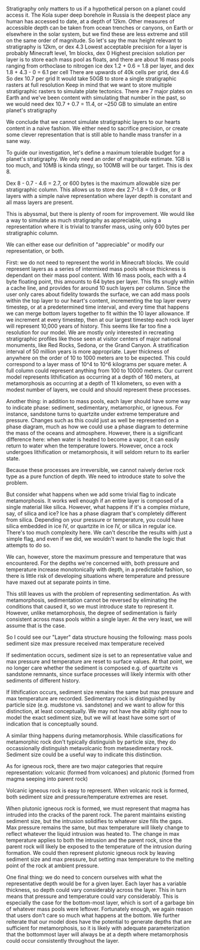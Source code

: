 Stratigraphy only matters to us if a hypothetical person on a planet could access it. 
The Kola super deep borehole in Russia is the deepest place any human has accessed to date, at a depth of 12km. 
Other measures of accessible depth can be taken from ocean trenches or canyons, on Earth or elsewhere in the solar system, but we find these are less extreme and still on the same order of magnitude. 
So let's say the max height relevant to stratigraphy is 12km, or dex 4.3
Lowest acceptable precision for a layer is probably Minecraft level, 1m blocks, dex 0
Highest precision solution per layer is to store each mass pool as floats,
 and there are about 16 mass pools ranging from orthoclase to nitrogen ice
dex 1.2 + 0.6 = 1.8 per layer, and dex 1.8 + 4.3 - 0 = 6.1 per cell
There are upwards of 40k cells per grid, dex 4.6
So dex 10.7 per grid
It would take 50GB to store a single stratigraphic rasters at full resolution
Keep in mind that we want to store multiple stratigraphic rasters to simulate plate tectonics.
There are 7 major plates on Earth and we've been content with simulating that number in the past, 
so we would need dex 10.7 + 0.7 = 11.4, or ~250 GB to simulate an entire planet's stratigraphy

We conclude that we cannot simulate stratigraphic layers to our hearts content in a naive fashion.
We either need to sacrifice precision, or create some clever representation that is still able to handle mass transfer in a sane way. 

To guide our investigation, let's define a maximum tolerable budget for a planet's stratigraphy. 
We only need an order of magnitude estimate. 1GB is too much, and 10MB is kinda stingy, so 100MB will be our target. This is dex 8.

Dex 8 - 0.7 - 4.6 = 2.7, or 600 bytes is the maximum allowable size per stratigraphic column. This allows us to store dex 2.7-1.8 = 0.9 dex, or 8 layers with a simple naive representation where layer depth is constant and all mass layers are present. 

This is abyssmal, but there is plenty of room for improvement. We would like a way to simulate as much stratigraphy as appreciable, using a representation where it is trivial to transfer mass, using only 600 bytes per stratigraphic column. 

We can either ease our definition of "appreciable" or modify our representation, or both. 

First: we do not need to represent the world in Minecraft blocks. We could represent layers as a series of intermixed mass pools whose thickness is dependant on their mass pool content. With 16 mass pools, each with a 4 byte floating point, this amounts to 64 bytes per layer. This fits snugly within a cache line, and provides for around 10 such layers per column. Since the user only cares about fidelity towards the surface, we can add mass pools within the top layer to our heart's content, incrementing the top layer every timestep, or at a predetermined time interval, and every time that happens we can merge bottom layers together to fit within the 10 layer allowance. If we increment at every timestep, then at our largest timestep each rock layer will represent 10,000 years of history. This seems like far too fine a resolution for our model. We are mostly only interested in recreating stratigraphic profiles like those seen at visitor centers of major national monuments, like Red Rocks, Sedona, or the Grand Canyon. A stratification interval of 50 million years is more appropriate. Layer thickness of anywhere on the order of 10 to 1000 meters are to be expected. This could correspond to a layer mass of 10^4 to 10^6 kilograms per square meter. A full column could represent anything from 100 to 10000 meters. Our current model represents lithification as occurring at a depth of 160 meters, at metamorphosis as occurring at a depth of 11 kilometers, so even with a modest number of layers, we could and should represent these processes. 

Another thing: in addition to mass pools, each layer should have some way to indicate phase: sediment, sedimentary, metamorphic, or igneous. For instance, sandstone turns to quartzite under extreme temperature and pressure. Changes such as this could just as well be represented on a phase diagram, much as how we could use a phase diagram to determine the mass of the oceans and atmosphere. However, there is a significant difference here: when water is heated to become a vapor, it can easily return to water when the temperature lowers. However, once a rock undergoes lithification or metamorphosis, it will seldom return to its earlier state. 

Because these processes are irreversible, we cannot naively derive rock type as a pure function of depth. We need to introduce state to solve the problem. 

But consider what happens when we add some trivial flag to indicate metamorphosis. It works well enough if an entire layer is composed of a single material like silica. However, what happens if it's a complex mixture, say, of silica and ice? Ice has a phase diagram that's completely different from silica. Depending on your pressure or temperature, you could have silica embedded in ice IV, or quartzite in ice IV, or silica in regular ice. There's too much complexity here. We can't describe the results with just a simple flag, and even if we did, we wouldn't want to handle the logic that attempts to do so. 

We can, however, store the maximum pressure and temperature that was encountered. For the depths we're concerned with, both pressure and temperature increase monotonically with depth, in a predictable fashion, so there is little risk of developing situations where temperature and pressure have maxed out at separate points in time. 

This still leaves us with the problem of representing sedimentation. As with metamorphosis, sedimentation cannot be reversed by eliminating the conditions that caused it, so we must introduce state to represent it. However, unlike metamorphosis, the degree of sedimentation is fairly consistent across mass pools within a single layer. At the very least, we will assume that is the case. 

So I could see our "Layer" data structure housing the following:
	mass pools
	sediment size
	max pressure received
	max temperature received
	
If sedimentation occurs, sediment size is set to an representative value and max pressure and temperature are reset to surface values. At that point, we no longer care whether the sediment is composed e.g. of quartzite vs sandstone remnants, since surface processes will likely intermix with other sediments of different history.

If lithification occurs, sediment size remains the same but max pressure and max temperature are recorded. Sedimentary rock is distinguished by particle size (e.g. mudstone vs. sandstone) and we want to allow for this distinction, at least conceptually. We may not have the ability right now to model the exact sediment size, but we will at least have some sort of indication that is conceptually sound.

A similar thing happens during metamorphosis. While classifications for metamorphic rock don't typically distinguish by particle size, they do occassionally distinguish metavolcanic from metasedimentary rock. Sediment size could be a useful way to indicate this distinction.

As for igneous rock, there are two major categories that require representation: volcanic (formed from volcanoes) and plutonic (formed from magma seeping into parent rock)

Volcanic igneous rock is easy to represent. When volcanic rock is formed, both sediment size and pressure/temperature extremes are reset. 

When plutonic igneous rock is formed, we must represent that magma has intruded into the cracks of the parent rock. The parent maintains existing sediment size, but the intrusion solidifies to whatever size fills the gaps. Max pressure remains the same, but max temperature will likely change to reflect whatever the liquid intrusion was heated to. The change in max temperature applies to both the intrusion and the parent rock, since the parent rock will likely be exposed to the temperature of the intrusion during formation. We could then represent plutonic igneous rock by leaving sediment size and max pressure, but setting max temperature to the melting point of the rock at ambient pressure. 

One final thing: we do need to concern ourselves with what the representative depth would be for a given layer. Each layer has a variable thickness, so depth could vary considerably across the layer. This in turn means that pressure and temperature could vary considerably. This is especially the case for the bottom-most layer, which is sort of a garbage bin of whatever mass pools were leftover. Fortunately enough, we again reason that users don't care so much what happens at the bottom. We further reiterate that our model does have the potential to generate depths that are sufficient for metamorphosis, so it is likely with adequate parameterization that the bottommost layer will always be at a depth where metamorphosis could occur consistently throughout the layer. 
